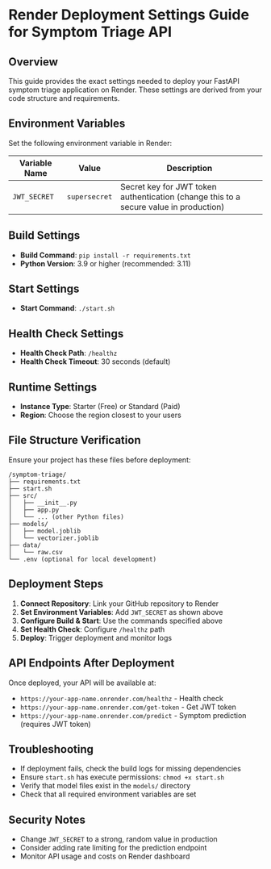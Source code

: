 # Render Deployment Settings Guide for Symptom Triage API

## Overview
This guide provides the exact settings needed to deploy your FastAPI symptom triage application on Render. These settings are derived from your code structure and requirements.

## Environment Variables
Set the following environment variable in Render:

| Variable Name | Value | Description |
|---------------|-------|-------------|
| `JWT_SECRET` | `supersecret` | Secret key for JWT token authentication (change this to a secure value in production) |

## Build Settings
- **Build Command**: `pip install -r requirements.txt`
- **Python Version**: 3.9 or higher (recommended: 3.11)

## Start Settings
- **Start Command**: `./start.sh`

## Health Check Settings
- **Health Check Path**: `/healthz`
- **Health Check Timeout**: 30 seconds (default)

## Runtime Settings
- **Instance Type**: Starter (Free) or Standard (Paid)
- **Region**: Choose the region closest to your users

## File Structure Verification
Ensure your project has these files before deployment:

```
/symptom-triage/
├── requirements.txt
├── start.sh
├── src/
│   ├── __init__.py
│   ├── app.py
│   └── ... (other Python files)
├── models/
│   ├── model.joblib
│   └── vectorizer.joblib
├── data/
│   └── raw.csv
└── .env (optional for local development)
```

## Deployment Steps

1. **Connect Repository**: Link your GitHub repository to Render
2. **Set Environment Variables**: Add `JWT_SECRET` as shown above
3. **Configure Build & Start**: Use the commands specified above
4. **Set Health Check**: Configure `/healthz` path
5. **Deploy**: Trigger deployment and monitor logs

## API Endpoints After Deployment
Once deployed, your API will be available at:
- `https://your-app-name.onrender.com/healthz` - Health check
- `https://your-app-name.onrender.com/get-token` - Get JWT token
- `https://your-app-name.onrender.com/predict` - Symptom prediction (requires JWT token)

## Troubleshooting
- If deployment fails, check the build logs for missing dependencies
- Ensure `start.sh` has execute permissions: `chmod +x start.sh`
- Verify that model files exist in the `models/` directory
- Check that all required environment variables are set

## Security Notes
- Change `JWT_SECRET` to a strong, random value in production
- Consider adding rate limiting for the prediction endpoint
- Monitor API usage and costs on Render dashboard
